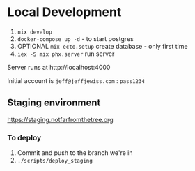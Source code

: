 # Local Development

1. `nix develop`
2. `docker-compose up -d` - to start postgres
3. OPTIONAL `mix ecto.setup` create database - only first time
4. `iex -S mix phx.server` run server

Server runs at http://localhost:4000

Initial account is `jeff@jeffjewiss.com` : `pass1234`


## Staging environment

https://staging.notfarfromthetree.org

### To deploy
1. Commit and push to the branch we're in
2. `./scripts/deploy_staging`